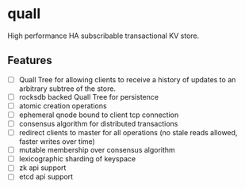 # quall
High performance HA subscribable transactional KV store.

## Features
- [ ] Quall Tree for allowing clients to receive a history of updates to an arbitrary subtree of the store.
- [ ] rocksdb backed Quall Tree for persistence
- [ ] atomic creation operations
- [ ] ephemeral qnode bound to client tcp connection
- [ ] consensus algorithm for distributed transactions
- [ ] redirect clients to master for all operations (no stale reads allowed, faster writes over time)
- [ ] mutable membership over consensus algorithm
- [ ] lexicographic sharding of keyspace
- [ ] zk api support
- [ ] etcd api support

